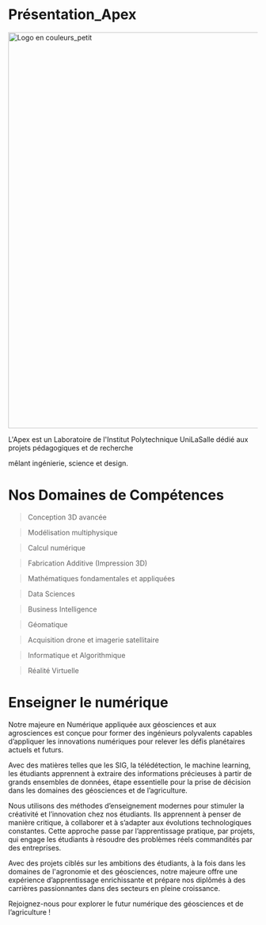# Présentation_Apex

<img width="800" height="800" alt="Logo en couleurs_petit" src="https://github.com/user-attachments/assets/47270010-84e8-4801-b749-759d5cb20f5b" />


L'Apex est un Laboratoire de l'Institut Polytechnique UniLaSalle dédié aux projets pédagogiques et de recherche

mêlant ingénierie, science et design.



# Nos Domaines de Compétences
> Conception 3D avancée

> Modélisation multiphysique

> Calcul numérique

> Fabrication Additive (Impression 3D)

> Mathématiques fondamentales et appliquées

> Data Sciences

> Business Intelligence

> Géomatique

> Acquisition drone et imagerie satellitaire

> Informatique et Algorithmique

> Réalité Virtuelle

# Enseigner le numérique

  Notre majeure en Numérique appliquée aux géosciences et aux agrosciences est conçue pour former des ingénieurs polyvalents capables d’appliquer les innovations numériques pour relever les défis planétaires actuels et futurs.

Avec des matières telles que les SIG, la télédétection, le machine learning, les étudiants apprennent à extraire des informations précieuses à partir de grands ensembles de données, étape essentielle pour la prise de décision dans les domaines des géosciences et de l’agriculture.

Nous utilisons des méthodes d’enseignement modernes pour stimuler la créativité et l’innovation chez nos étudiants. Ils apprennent à penser de manière critique, à collaborer et à s’adapter aux évolutions technologiques constantes. Cette approche passe par l’apprentissage pratique, par projets, qui engage les étudiants à résoudre des problèmes réels commandités par des entreprises.

Avec des projets ciblés sur les ambitions des étudiants, à la fois dans les domaines de l'agronomie et des géosciences, notre majeure offre une expérience d’apprentissage enrichissante et prépare nos diplômés à des carrières passionnantes dans des secteurs en pleine croissance. 

Rejoignez-nous pour explorer le futur numérique des géosciences et de l’agriculture !
